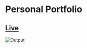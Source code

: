 # Personal Portfolio

## [Live](https://snehalgadge.netlify.app/)

![Output](https://github.com/snehalgadge/Full-Stack-JavaScript-Projects-2022-/assets/91423583/302dc12c-5c7e-4808-ac0e-42d1023442b3)
